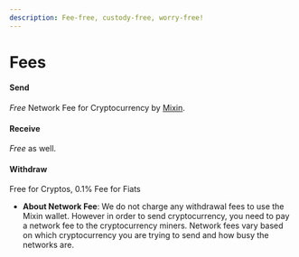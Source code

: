 ```yaml
---
description: Fee-free, custody-free, worry-free!
---
```


# Fees

#### Send

_Free_ Network Fee for Cryptocurrency by [Mixin](https://mixin.one/messenger).

#### Receive

_Free_ as well.

#### Withdraw

Free for Cryptos, 0.1% Fee for Fiats&#x20;

* **About Network Fee**: We do not charge any withdrawal fees to use the Mixin wallet. However in order to send cryptocurrency, you need to pay a network fee to the cryptocurrency miners. Network fees vary based on which cryptocurrency you are trying to send and how busy the networks are.
